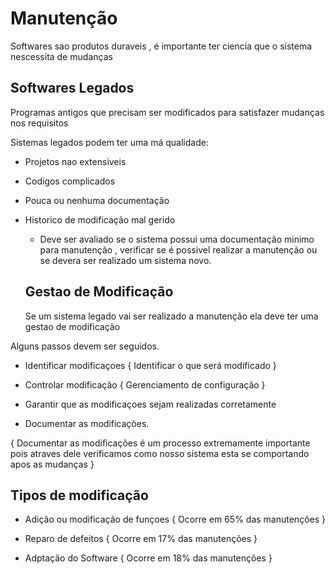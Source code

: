 # Manutenção

Softwares sao produtos duraveis , é importante ter ciencia que o sistema nescessita de mudanças 

## Softwares Legados

Programas antigos que precisam ser modificados para satisfazer mudanças nos requisitos

Sistemas legados podem ter uma má qualidade:

- Projetos nao extensiveis 
- Codigos complicados
- Pouca ou nenhuma documentação
- Historico de modificação mal gerido

  - Deve ser avaliado se o sistema possui uma documentação minimo para manutenção , verificar se é possivel realizar a manutenção ou se devera ser realizado um sistema novo.
 
  ## Gestao de Modificação

  Se um sistema legado vai ser realizado a manutenção ela deve ter uma gestao de modificação

Alguns passos devem ser seguidos.

- Identificar modificaçoes {  Identificar o que será modificado  }
    
- Controlar modificação { Gerenciamento de configuração }

- Garantir que as modificaçoes sejam realizadas corretamente

- Documentar as modificações.

{  Documentar as modificações é um processo extremamente importante pois atraves dele verificamos como nosso sistema esta se comportando apos as mudanças  }

## Tipos de modificação

- Adição ou modificação de funçoes { Ocorre em 65% das manutenções }

- Reparo de defeitos {  Ocorre em 17% das manutenções  }

- Adptação do Software {  Ocorre em 18% das manutenções  }

